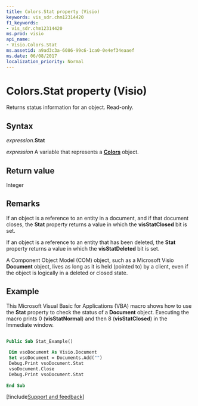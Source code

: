 ```yaml
---
title: Colors.Stat property (Visio)
keywords: vis_sdr.chm12314420
f1_keywords:
- vis_sdr.chm12314420
ms.prod: visio
api_name:
- Visio.Colors.Stat
ms.assetid: a9ad3c3a-6086-99c6-1ca0-0e4ef34eaaef
ms.date: 06/08/2017
localization_priority: Normal
---
```



# Colors.Stat property (Visio)

Returns status information for an object. Read-only.


## Syntax

_expression_.**Stat**

_expression_ A variable that represents a **[Colors](Visio.Colors.md)** object.


## Return value

Integer


## Remarks

If an object is a reference to an entity in a document, and if that document closes, the  **Stat** property returns a value in which the **visStatClosed** bit is set.

If an object is a reference to an entity that has been deleted, the  **Stat** property returns a value in which the **visStatDeleted** bit is set.

A Component Object Model (COM) object, such as a Microsoft Visio  **Document** object, lives as long as it is held (pointed to) by a client, even if the object is logically in a deleted or closed state.


## Example

This Microsoft Visual Basic for Applications (VBA) macro shows how to use the  **Stat** property to check the status of a **Document** object. Executing the macro prints 0 (**visStatNormal**) and then 8 (**visStatClosed**) in the Immediate window.


```vb
 
Public Sub Stat_Example() 
 
 Dim vsoDocument As Visio.Document 
 Set vsoDocument = Documents.Add("") 
 Debug.Print vsoDocument.Stat 
 vsoDocument.Close 
 Debug.Print vsoDocument.Stat 
 
End Sub
```

[!include[Support and feedback](~/includes/feedback-boilerplate.md)]